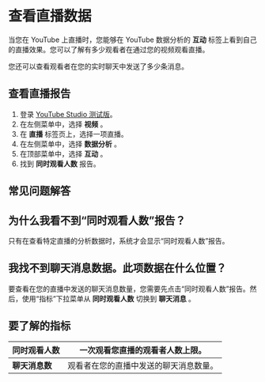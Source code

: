 # 查看直播数据

当您在 YouTube 上直播时，您能够在 YouTube 数据分析的 **互动** 标签上看到自己的直播效果。您可以了解有多少观看者在通过您的视频观看直播。

您还可以查看观看者在您的实时聊天中发送了多少条消息。

## 查看直播报告

1. 登录 [YouTube Studio 测试版](http://studio.youtube.com/)。
2. 在左侧菜单中，选择 **视频** 。
3. 在 **直播** 标签页上，选择一项直播。
4. 在左侧菜单中，选择 **数据分析** 。
5. 在顶部菜单中，选择 **互动** 。
6. 找到 **同时观看人数** 报告。

## 常见问题解答

## 为什么我看不到“同时观看人数”报告？

只有在查看特定直播的分析数据时，系统才会显示“同时观看人数”报告。

## 我找不到聊天消息数据。此项数据在什么位置？

要查看在您的直播中发送的聊天消息数量，您需要先点击“同时观看人数”报告。然后，使用“指标”下拉菜单从 **同时观看人数** 切换到 **聊天消息** 。

## 要了解的指标

|**同时观看人数**|一次观看您直播的观看者人数上限。|
| --- | --- |
|**聊天消息数**|观看者在您的直播中发送的聊天消息数量。|